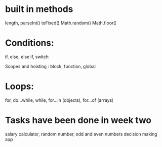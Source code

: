 # built in methods

length,
parseInt()
toFixed()
Math.random()
Math.floor()

# Conditions:

if, else, else if, switch

Scopes and hoisting :
block, function, global

# Loops:

for, do...while, while, for...in (objects),
for...of (arrays)

# Tasks have been done in week two

salary calculator,
random number,
odd and even numbers
decision making app
